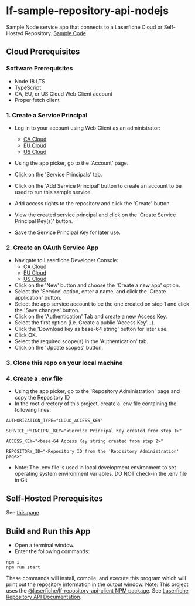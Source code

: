 # lf-sample-repository-api-nodejs

Sample Node service app that connects to a Laserfiche Cloud or Self-Hosted Repository.
[Sample Code](./index.ts)

## Cloud Prerequisites

### Software Prerequisites

- Node 18 LTS
- TypeScript
- CA, EU, or US Cloud Web Client account
- Proper fetch client

### 1. Create a Service Principal

- Log in to your account using Web Client as an administrator:

  - [CA Cloud](https://app.laserfiche.ca/laserfiche)
  - [EU Cloud](https://app.eu.laserfiche.com/laserfiche)
  - [US Cloud](https://app.laserfiche.com/laserfiche)

- Using the app picker, go to the 'Account' page.
- Click on the 'Service Principals' tab.
- Click on the 'Add Service Principal' button to create an account to be used to run this sample service.
- Add access rights to the repository and click the 'Create' button.
- View the created service principal and click on the 'Create Service Principal Key(s)' button.
- Save the Service Principal Key for later use. 

### 2. Create an OAuth Service App

- Navigate to Laserfiche Developer Console:
  - [CA Cloud](https://app.laserfiche.ca/devconsole/)
  - [EU Cloud](https://app.eu.laserfiche.com/devconsole/)
  - [US Cloud](https://app.laserfiche.com/devconsole/)
- Click on the 'New' button and choose the 'Create a new app' option.
- Select the 'Service' option, enter a name, and click the 'Create application' button.
- Select the app service account to be the one created on step 1 and click the 'Save changes' button.
- Click on the 'Authentication' Tab and create a new Access Key.
- Select the first option (i.e. Create a public 'Access Key'...).
- Click the 'Download key as base-64 string' button for later use.
- Click OK.
- Select the required scope(s) in the 'Authentication' tab. 
- Click on the 'Update scopes' button.

### 3. Clone this repo on your local machine

### 4. Create a .env file

- Using the app picker, go to the 'Repository Administration' page and copy the Repository ID
- In the root directory of this project, create a .env file containing the following lines:
```
AUTHORIZATION_TYPE="CLOUD_ACCESS_KEY" 

SERVICE_PRINCIPAL_KEY="<Service Principal Key created from step 1>"

ACCESS_KEY="<base-64 Access Key string created from step 2>"

REPOSITORY_ID="<Repository ID from the 'Repository Administration' page>"
```
- Note: The .env file is used in local development environment to set operating system environment variables. DO NOT
  check-in the .env file in Git

## Self-Hosted Prerequisites

See [this page](https://github.com/Laserfiche/lf-sample-repository-api-nodejs/tree/v1#self-hosted-prerequisites).

## Build and Run this App

- Open a terminal window.
- Enter the following commands:

```node
npm i
npm run start
```

These commands will install, compile, and execute this program which will print out the repository information in the output window.
Note: This project uses the [@laserfiche/lf-repository-api-client
 NPM package](https://www.npmjs.com/package/@laserfiche/lf-repository-api-client). See [Laserfiche Repository API Documentation](https://developer.laserfiche.com/libraries.html).
